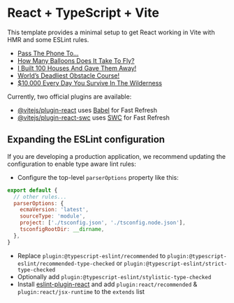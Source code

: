 # React + TypeScript + Vite

This template provides a minimal setup to get React working in Vite with HMR and some ESLint rules.

<!-- YOUTUBE:START -->
- [Pass The Phone To…](https://www.youtube.com/watch?v=XhuisK0bTSA)
- [How Many Balloons Does It Take To Fly?](https://www.youtube.com/watch?v=lkCRPp7cnP8)
- [I Built 100 Houses And Gave Them Away!](https://www.youtube.com/watch?v=KkCXLABwHP0)
- [World’s Deadliest Obstacle Course!](https://www.youtube.com/watch?v=PWirijQkH4M)
- [$10,000 Every Day You Survive In The Wilderness](https://www.youtube.com/watch?v=U_LlX4t0A9I)
<!-- YOUTUBE:END -->

Currently, two official plugins are available:

- [@vitejs/plugin-react](https://github.com/vitejs/vite-plugin-react/blob/main/packages/plugin-react/README.md) uses [Babel](https://babeljs.io/) for Fast Refresh
- [@vitejs/plugin-react-swc](https://github.com/vitejs/vite-plugin-react-swc) uses [SWC](https://swc.rs/) for Fast Refresh

## Expanding the ESLint configuration

If you are developing a production application, we recommend updating the configuration to enable type aware lint rules:

- Configure the top-level `parserOptions` property like this:

```js
export default {
  // other rules...
  parserOptions: {
    ecmaVersion: 'latest',
    sourceType: 'module',
    project: ['./tsconfig.json', './tsconfig.node.json'],
    tsconfigRootDir: __dirname,
  },
}
```

- Replace `plugin:@typescript-eslint/recommended` to `plugin:@typescript-eslint/recommended-type-checked` or `plugin:@typescript-eslint/strict-type-checked`
- Optionally add `plugin:@typescript-eslint/stylistic-type-checked`
- Install [eslint-plugin-react](https://github.com/jsx-eslint/eslint-plugin-react) and add `plugin:react/recommended` & `plugin:react/jsx-runtime` to the `extends` list
